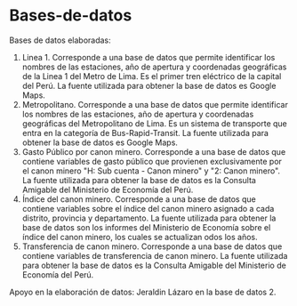 # Bases-de-datos
 
Bases de datos elaboradas:

1. Linea 1. Corresponde a una base de datos que permite identificar los nombres de las estaciones, año de apertura y coordenadas geográficas de la Linea 1 del Metro de Lima. Es el primer tren eléctrico de la capital del Perú. La fuente utilizada para obtener la base de datos es Google Maps.
2. Metropolitano. Corresponde a una base de datos que permite identificar los nombres de las estaciones, año de apertura y coordenadas geográficas del Metropolitano de Lima. Es un sistema de transporte que entra en la categoría de Bus-Rapid-Transit. La fuente utilizada para obtener la base de datos es Google Maps.
3. Gasto Público por canon minero. Corresponde a una base de datos que contiene variables de gasto público que provienen exclusivamente por el canon minero "H: Sub cuenta - Canon minero" y "2: Canon minero". La fuente utilizada para obtener la base de datos es la Consulta Amigable del Ministerio de Economía del Perú.
4. Índice del canon minero. Corresponde a una base de datos que contiene variables sobre el índice del canon minero asignado a cada distrito, provincia y departamento. La fuente utilizada para obtener la base de datos son los informes del Ministerio de Economía sobre el índice del canon minero, los cuales se actualizan odos los años.
5. Transferencia de canon minero. Corresponde a una base de datos que contiene variables de transferencia de canon minero. La fuente utilizada para obtener la base de datos es la Consulta Amigable del Ministerio de Economía del Perú.

Apoyo en la elaboración de datos:
Jeraldin Lázaro en la base de datos 2.
